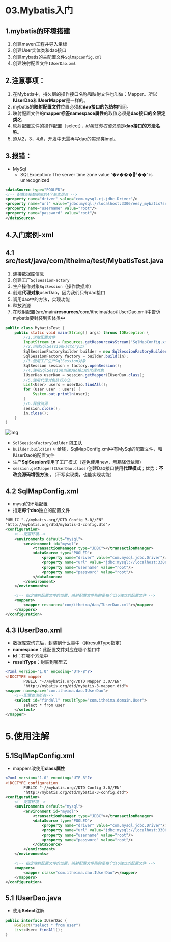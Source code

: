 # 03.Mybatis入门

## 1.mybatis的环境搭建

1. 创建maven工程并导入坐标
2. 创建User实体类和dao接口
3. 创建mybatis的主配置文件`SqlMapConfig.xml` 
4. 创建映射配置文件`IUserDao.xml` 

## 2.注意事项：

1. 在Mybatis中，持久层的操作接口名称和映射文件也叫做：Mapper。所以**IUserDao**和**IUserMapper**是一样的。
2. mybatis的**映射配置文件**位置必须和**dao接口的包结构**相同。
3. 映射配置文件的**mapper标签namespace属性**的取值必须是**dao接口的全限定类名**
4. 映射配置文件的操作配置（select），*id属性的取值*必须是**dao接口的方法名称**。
5. 遵从2，3，4点，开发中无需再写dao的实现类impl。

## 3.报错：

* MySql
  * SQLException: The server time zone value '�й���׼ʱ��' is unrecognized

```xml
<dataSource type="POOLED">
<!-- 配置连接数据库的4个基本信息 -->
<property name="driver" value="com.mysql.cj.jdbc.Driver"/>
<property name="url" value="jdbc:mysql://localhost:3306/eesy_mybatis?serverTimezone=UTC"/>
<property name="username" value="root"/>
<property name="password" value="root"/>
</dataSource>
```

## 4.入门案例-xml

## 4.1 src/test/java/com/itheima/test/MybatisTest.java

1. 连接数据库信息
2. 创建工厂`SqlSessionFactory`
3. 生产操作对象`SqlSession`（操作数据库）
4. 创建**代理对象**userDao，因为我们只有dao接口
5. 调用dao中的方法，实现功能
6. 释放资源
7. 在映射配置(src/main/**resources**/com/itheima/dao/IUserDao.xml)中告诉mybatis要封装到实体类中

```java
public class MybatisTest {
    public static void main(String[] args) throws IOException {
        //1.读取配置文件
        InputStream in = Resources.getResourceAsStream("SqlMapConfig.xml");
        //2.创建SqlSessionFactory工厂
        SqlSessionFactoryBuilder builder = new SqlSessionFactoryBuilder();
        SqlSessionFactory factory = builder.build(in);
        //3.使用工厂生产SqlSession对象
        SqlSession session = factory.openSession();
        //4.使用SqlSession创建Dao接口的代理对象
        IUserDao userDao = session.getMapper(IUserDao.class);
        //5.使用代理对象执行方法
        List<User> users = userDao.findAll();
        for (User user : users) {
            System.out.println(user);
        }
        //6.释放资源
        session.close();
        in.close();
    }
}
```

![img](https://gblobscdn.gitbook.com/assets%2F-MHOVCUl47_HjsYQ0j1H%2F-MJIe7AoPHv1K2uRgL_X%2F-MJIn_8J45DS2vJHE9aW%2F入门案例的分析.png?alt=media&token=5bb724d4-1b98-4d73-b199-aee1a15a5009)

- `SqlSeesionFactoryBuilder` 包工队
- `builder.build(in)` ≈ 给钱，SqlMapConfig.xml中有MySql的配置文件，和IUserDao的配置文件
- 生产**SqlSession**使用了工厂模式（避免使用new，解耦降低依赖）
- `session.getMapper(IUserDao.class)`创建Dao接口使用**代理模式**；优势：**不改变源码增强方法** ，（不写实现类，也能实现功能）

## 4.2 SqlMapConfig.xml

- mysql的环境配置
- 指定**每个dao**独立的配置文件

```xml
PUBLIC "-//mybatis.org//DTD Config 3.0//EN"
"http://mybatis.org/dtd/mybatis-3-config.dtd">
<configuration>
    <!--配置环境-->
    <environments default="mysql">
        <environment id="mysql">
            <transactionManager type="JDBC"></transactionManager>
            <dataSource type="POOLED">
                <property name="driver" value="com.mysql.jdbc.Driver"/>
                <property name="url" value="jdbc:mysql://localhost:3306/eesy_mybatis"/>
                <property name="username" value="root"/>
                <property name="password" value="root"/>
            </dataSource>
        </environment>
    </environments>

    <!-- 指定映射配置文件的位置，映射配置文件指的是每个dao独立的配置文件 -->
    <mappers>
        <mapper resource="com/itheima/dao/IUserDao.xml"></mapper>
    </mappers>
</configuration>
```

## 4.3 IUserDao.xml

- 数据库查询完后，封装到什么类中（用resultType指定）
- **namespace**：此配置文件对应在哪个接口中
- **id**：在哪个方法中
- **resultType**：封装到哪里去

```xml
<?xml version="1.0" encoding="UTF-8"?>
<!DOCTYPE mapper
        PUBLIC "-//mybatis.org//DTD Mapper 3.0//EN"
        "http://mybatis.org/dtd/mybatis-3-mapper.dtd">
<mapper namespace="com.itheima.dao.IUserDao">
    <!--配置查询所有-->
    <select id="findAll" resultType="com.itheima.domain.User">
        select * from user
    </select>
</mapper>
```

# 5.使用注解

## 5.1SqlMapConfig.xml

- mappers改使用**class属性**

```xml
<?xml version="1.0" encoding="UTF-8"?>
<!DOCTYPE configuration
        PUBLIC "-//mybatis.org//DTD Config 3.0//EN"
        "http://mybatis.org/dtd/mybatis-3-config.dtd">
<configuration>
    <!--配置环境-->
    <environments default="mysql">
        <environment id="mysql">
            <transactionManager type="JDBC"></transactionManager>
            <dataSource type="POOLED">
                <property name="driver" value="com.mysql.jdbc.Driver"/>
                <property name="url" value="jdbc:mysql://localhost:3306/eesy_mybatis"/>
                <property name="username" value="root"/>
                <property name="password" value="root"/>
            </dataSource>
        </environment>
    </environments>

    <!-- 指定映射配置文件的位置，映射配置文件指的是每个dao独立的配置文件 -->
    <mappers>
        <mapper class="com.itheima.dao.IUserDao"></mapper>
    </mappers>
</configuration>
```

## 5.1 IUserDao.java

- 使用**Select**注解

```java
public interface IUserDao {
    @Select("select * from user")
    List<User> findAll();
}
```

